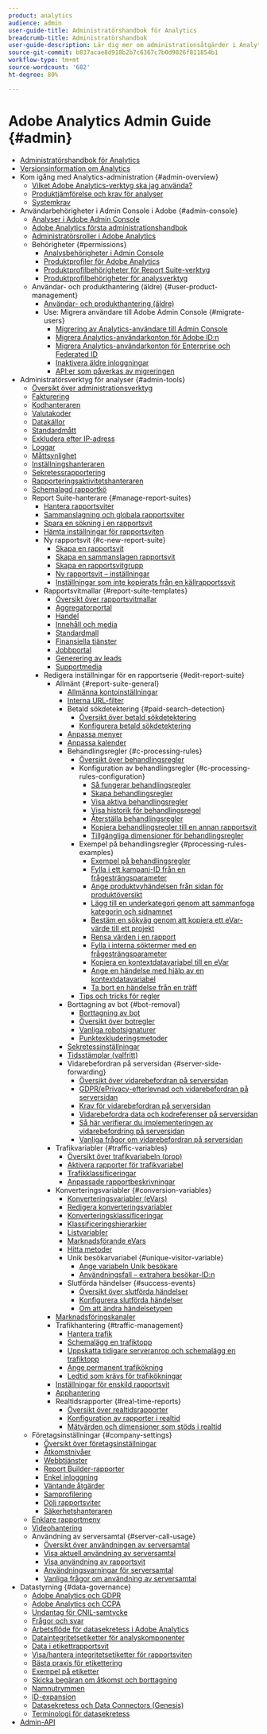 ```yaml
---
product: analytics
audience: admin
user-guide-title: Administratörshandbok för Analytics
breadcrumb-title: Administratörshandbok
user-guide-description: Lär dig mer om administrationsåtgärder i Analytics, som att hantera användare och produkter i Experience Cloud Admin Console, konfigurera rapportsviter med mera.
source-git-commit: b837acae8d918b2b7c6367c7b0d9826f811854b1
workflow-type: tm+mt
source-wordcount: '682'
ht-degree: 80%

---
```



# Adobe Analytics Admin Guide {#admin}

+ [Administratörshandbok för Analytics](home.md)
+ [Versionsinformation om Analytics](https://experienceleague.adobe.com/docs/analytics/release-notes/latest.html)
+ Kom igång med Analytics-administration {#admin-overview}
   + [Vilket Adobe Analytics-verktyg ska jag använda?](get-started/which-analytics-tool.md)
   + [Produktjämförelse och krav för analyser](get-started/analytics-product-comparison.md)
   + [Systemkrav](get-started/sys-reqs.md)
+ Användarbehörigheter i Admin Console i Adobe {#admin-console}
   + [Analyser i Adobe Admin Console](admin-console/home.md)
   + [Adobe Analytics första administrationshandbok](admin-console/first-admin-guide.md)
   + [Administratörsroller i Adobe Analytics](admin-console/admin-roles-in-analytics.md)
   + Behörigheter {#permissions}
      + [Analysbehörigheter i Admin Console](admin-console/permissions/summary-tables.md)
      + [Produktprofiler för Adobe Analytics](admin-console/permissions/product-profile.md)
      + [Produktprofilbehörigheter för Report Suite-verktyg](admin-console/permissions/report-suite-tools.md)
      + [Produktprofilbehörigheter för analysverktyg](admin-console/permissions/analytics-tools.md)
   + Användar- och produkthantering (äldre) {#user-product-management}
      + [Användar- och produkthantering (äldre)](admin-console/user-management2/user-management.md)
      + Use: Migrera användare till Adobe Admin Console {#migrate-users}
         + [Migrering av Analytics-användare till Admin Console](admin-console/user-management2/user-migration/c-migration-tool.md)
         + [Migrera Analytics-användarkonton för Adobe ID:n](admin-console/user-management2/user-migration/t-migrate-users.md)
         + [Migrera Analytics-användarkonton för Enterprise och Federated ID](admin-console/user-management2/user-migration/migrate-enterprise.md)
         + [Inaktivera äldre inloggningar](admin-console/user-management2/user-migration/t-disable-legacy-login.md)
         + [API:er som påverkas av migreringen](admin-console/user-management2/user-migration/developer.md)
+ Administratörsverktyg för analyser {#admin-tools}
   + [Översikt över administrationsverktyg](admin/c-admin-tools.md)
   + [Fakturering](admin/billing-admin.md)
   + [Kodhanteraren](admin/code-manager-admin.md)
   + [Valutakoder](admin/currency.md)
   + [Datakällor](admin/data-sources.md)
   + [Standardmått](admin/default-metrics.md)
   + [Exkludera efter IP-adress](admin/exclude-ip.md)
   + [Loggar](admin/logs.md)
   + [Måttsynlighet](admin/metric-visibility.md)
   + [Inställningshanteraren](admin/preferences-manager.md)
   + [Sekretessrapportering](admin/privacy-reporting.md)
   + [Rapporteringsaktivitetshanteraren](admin/reporting-activity.md)
   + [Schemalagd rapportkö](admin/scheduled-reports-admin.md)
   + Report Suite-hanterare {#manage-report-suites}
      + [Hantera rapportsviter](admin/c-manage-report-suites/report-suites-admin.md)
      + [Sammanslagning och globala rapportsviter](admin/c-manage-report-suites/rollup-report-suite.md)
      + [Spara en sökning i en rapportsvit](admin/c-manage-report-suites/t-report-suite-saved-search.md)
      + [Hämta inställningar för rapportsviten](admin/c-manage-report-suites/t-download-rs-settings.md)
      + Ny rapportsvit {#c-new-report-suite}
         + [Skapa en rapportsvit](admin/c-manage-report-suites/c-new-report-suite/t-create-a-report-suite.md)
         + [Skapa en sammanslagen rapportsvit](admin/c-manage-report-suites/c-new-report-suite/t-rollups.md)
         + [Skapa en rapportsvitgrupp](admin/c-manage-report-suites/c-new-report-suite/t-create-rs-group.md)
         + [Ny rapportsvit – inställningar](admin/c-manage-report-suites/c-new-report-suite/new-report-suite.md)
         + [Inställningar som inte kopierats från en källrapportssvit](admin/c-manage-report-suites/c-new-report-suite/settings-not-copied-from-rs.md)
      + Rapportsvitmallar {#report-suite-templates}
         + [Översikt över rapportsvitmallar](admin/c-manage-report-suites/c-report-suite-templates/report-suite-templates.md)
         + [Aggregatorportal](admin/c-manage-report-suites/c-report-suite-templates/aggregator-portal.md)
         + [Handel](admin/c-manage-report-suites/c-report-suite-templates/commerce-admin.md)
         + [Innehåll och media](admin/c-manage-report-suites/c-report-suite-templates/content-media.md)
         + [Standardmall](admin/c-manage-report-suites/c-report-suite-templates/default-rs-template.md)
         + [Finansiella tjänster](admin/c-manage-report-suites/c-report-suite-templates/financial-services.md)
         + [Jobbportal](admin/c-manage-report-suites/c-report-suite-templates/job-portal.md)
         + [Generering av leads](admin/c-manage-report-suites/c-report-suite-templates/lead-generation.md)
         + [Supportmedia](admin/c-manage-report-suites/c-report-suite-templates/support-media.md)
      + Redigera inställningar för en rapportserie {#edit-report-suite}
         + Allmänt {#report-suite-general}
            + [Allmänna kontoinställningar](admin/c-manage-report-suites/c-edit-report-suites/general/general-acct-settings-admin.md)
            + [Interna URL-filter](admin/c-manage-report-suites/c-edit-report-suites/general/internal-url-filter-admin.md)
            + Betald sökdetektering {#paid-search-detection}
               + [Översikt över betald sökdetektering](admin/c-manage-report-suites/c-edit-report-suites/general/paid-search-detection/paid-search-detection.md)
               + [Konfigurera betald sökdetektering](admin/c-manage-report-suites/c-edit-report-suites/general/paid-search-detection/t-paid-search-detection.md)
            + [Anpassa menyer](admin/c-manage-report-suites/c-edit-report-suites/general/customize-menus.md)
            + [Anpassa kalender](admin/c-manage-report-suites/c-edit-report-suites/general/custom-calendar.md)
            + Behandlingsregler {#c-processing-rules}
               + [Översikt över behandlingsregler](admin/c-manage-report-suites/c-edit-report-suites/general/c-processing-rules/processing-rules.md)
               + Konfiguration av behandlingsregler {#c-processing-rules-configuration}
                  + [Så fungerar behandlingsregler](admin/c-manage-report-suites/c-edit-report-suites/general/c-processing-rules/c-processing-rules-configuration/processing-rules-about.md)
                  + [Skapa behandlingsregler](admin/c-manage-report-suites/c-edit-report-suites/general/c-processing-rules/c-processing-rules-configuration/t-processing-rules.md)
                  + [Visa aktiva behandlingsregler](admin/c-manage-report-suites/c-edit-report-suites/general/c-processing-rules/c-processing-rules-configuration/t-processing-rules-view.md)
                  + [Visa historik för behandlingsregel](admin/c-manage-report-suites/c-edit-report-suites/general/c-processing-rules/c-processing-rules-configuration/t-processing-rule-view-history.md)
                  + [Återställa behandlingsregler](admin/c-manage-report-suites/c-edit-report-suites/general/c-processing-rules/c-processing-rules-configuration/t-processing-rules-restore.md)
                  + [Kopiera behandlingsregler till en annan rapportsvit](admin/c-manage-report-suites/c-edit-report-suites/general/c-processing-rules/c-processing-rules-configuration/t-processing-rules-copy-to-rs.md)
                  + [Tillgängliga dimensioner för behandlingsregler](admin/c-manage-report-suites/c-edit-report-suites/general/c-processing-rules/processing-rule-dimensions.md)
               + Exempel på behandlingsregler {#processing-rules-examples}
                  + [Exempel på behandlingsregler](admin/c-manage-report-suites/c-edit-report-suites/general/c-processing-rules/processing-rules-examples/processing-rules-examples.md)
                  + [Fylla i ett kampanj-ID från en frågesträngsparameter](admin/c-manage-report-suites/c-edit-report-suites/general/c-processing-rules/processing-rules-examples/processing-rules-populate-campaign-id.md)
                  + [Ange produktvyhändelsen från sidan för produktöversikt](admin/c-manage-report-suites/c-edit-report-suites/general/c-processing-rules/processing-rules-examples/setting-the-product-view-event.md)
                  + [Lägg till en underkategori genom att sammanfoga kategorin och sidnamnet](admin/c-manage-report-suites/c-edit-report-suites/general/c-processing-rules/processing-rules-examples/subcategory-concatenating.md)
                  + [Bestäm en sökväg genom att kopiera ett eVar-värde till ett projekt](admin/c-manage-report-suites/c-edit-report-suites/general/c-processing-rules/processing-rules-examples/processing-rules-determining-path.md)
                  + [Rensa värden i en rapport](admin/c-manage-report-suites/c-edit-report-suites/general/c-processing-rules/processing-rules-examples/clean-up-values-in-a-report.md)
                  + [Fylla i interna söktermer med en frågesträngsparameter](admin/c-manage-report-suites/c-edit-report-suites/general/c-processing-rules/processing-rules-examples/processing-rules-populating-internal-search.md)
                  + [Kopiera en kontextdatavariabel till en eVar](admin/c-manage-report-suites/c-edit-report-suites/general/c-processing-rules/processing-rules-examples/processing-rules-copy-context-data.md)
                  + [Ange en händelse med hjälp av en kontextdatavariabel](admin/c-manage-report-suites/c-edit-report-suites/general/c-processing-rules/processing-rules-examples/processing-rules-copy-context-data-event.md)
                  + [Ta bort en händelse från en träff](admin/c-manage-report-suites/c-edit-report-suites/general/c-processing-rules/processing-rules-examples/processing-rules-remove-event.md)
               + [Tips och tricks för regler](admin/c-manage-report-suites/c-edit-report-suites/general/c-processing-rules/processing-rules-tips.md)
            + Borttagning av bot {#bot-removal}
               + [Borttagning av bot](admin/c-manage-report-suites/c-edit-report-suites/general/bot-removal/bot-removal.md)
               + [Översikt över botregler](admin/c-manage-report-suites/c-edit-report-suites/general/bot-removal/bot-rules.md)
               + [Vanliga robotsignaturer](admin/c-manage-report-suites/c-edit-report-suites/general/bot-removal/bot-signatures.md)
               + [Punktexkluderingsmetoder](admin/c-manage-report-suites/c-edit-report-suites/general/bot-removal/bot-exclusion-methods.md)
            + [Sekretessinställningar](admin/c-manage-report-suites/c-edit-report-suites/general/privacy-settings.md)
            + [Tidsstämplar (valfritt)](admin/c-manage-report-suites/c-edit-report-suites/general/timestamp-optional.md)
            + Vidarebefordran på serversidan {#server-side-forwarding}
               + [Översikt över vidarebefordran på serversidan](admin/c-manage-report-suites/c-edit-report-suites/general/c-server-side-forwarding/ssf.md)
               + [GDPR/ePrivacy-efterlevnad och vidarebefordran på serversidan](admin/c-manage-report-suites/c-edit-report-suites/general/c-server-side-forwarding/ssf-gdpr.md)
               + [Krav för vidarebefordran på serversidan](admin/c-manage-report-suites/c-edit-report-suites/general/c-server-side-forwarding/ssf-requirements.md)
               + [Vidarebefordra data och kodreferenser på serversidan](admin/c-manage-report-suites/c-edit-report-suites/general/c-server-side-forwarding/ssf-reference.md)
               + [Så här verifierar du implementeringen av vidarebefordring på serversidan](admin/c-manage-report-suites/c-edit-report-suites/general/c-server-side-forwarding/ssf-verify.md)
               + [Vanliga frågor om vidarebefordran på serversidan](admin/c-manage-report-suites/c-edit-report-suites/general/c-server-side-forwarding/ssf-faq.md)
         + Trafikvariabler {#traffic-variables}
            + [Översikt över trafikvariabeln (prop)](admin/c-manage-report-suites/c-edit-report-suites/c-traffic-variables/traffic-var.md)
            + [Aktivera rapporter för trafikvariabel](admin/c-manage-report-suites/c-edit-report-suites/c-traffic-variables/t-traffic-variable.md)
            + [Trafikklassificeringar](admin/c-manage-report-suites/c-edit-report-suites/c-traffic-variables/traffic-classifications.md)
            + [Anpassade rapportbeskrivningar](admin/c-manage-report-suites/c-edit-report-suites/c-traffic-variables/custom-desc-admin.md)
         + Konverteringsvariabler {#conversion-variables}
            + [Konverteringsvariabler (eVars)](admin/c-manage-report-suites/c-edit-report-suites/conversion-var-admin/conversion-var-admin.md)
            + [Redigera konverteringsvariabler](admin/c-manage-report-suites/c-edit-report-suites/conversion-var-admin/t-conversion-variables-admin.md)
            + [Konverteringsklassificeringar](admin/c-manage-report-suites/c-edit-report-suites/conversion-var-admin/conversion-classifications.md)
            + [Klassificeringshierarkier](admin/c-manage-report-suites/c-edit-report-suites/conversion-var-admin/classification-hierarchies.md)
            + [Listvariabler](admin/c-manage-report-suites/c-edit-report-suites/conversion-var-admin/list-var-admin.md)
            + [Marknadsförande eVars](admin/c-manage-report-suites/c-edit-report-suites/conversion-var-admin/merchandising-evars.md)
            + [Hitta metoder](admin/c-manage-report-suites/c-edit-report-suites/conversion-var-admin/finding-methods.md)
            + Unik besökarvariabel {#unique-visitor-variable}
               + [Ange variabeln Unik besökare](admin/c-manage-report-suites/c-edit-report-suites/conversion-var-admin/unique-visitor-variable-admin/t-unique-visitor-variable.md)
               + [Användningsfall – extrahera besökar-ID:n](admin/c-manage-report-suites/c-edit-report-suites/conversion-var-admin/unique-visitor-variable-admin/extract-visitorids-usecase.md)
            + Slutförda händelser {#success-events}
               + [Översikt över slutförda händelser](admin/c-manage-report-suites/c-edit-report-suites/conversion-var-admin/c-success-events/success-event.md)
               + [Konfigurera slutförda händelser](admin/c-manage-report-suites/c-edit-report-suites/conversion-var-admin/c-success-events/t-success-events.md)
               + [Om att ändra händelsetypen](admin/c-manage-report-suites/c-edit-report-suites/conversion-var-admin/c-success-events/event-type.md)
         + [Marknadsföringskanaler](admin/c-manage-report-suites/c-edit-report-suites/marketing-channels-admin.md)
         + Trafikhantering {#traffic-management}
            + [Hantera trafik](admin/c-manage-report-suites/c-edit-report-suites/c-traffic-management/traffic-management.md)
            + [Schemalägg en trafiktopp](admin/c-manage-report-suites/c-edit-report-suites/c-traffic-management/t-traffic-schedule-spike.md)
            + [Uppskatta tidigare serveranrop och schemalägg en trafiktopp](admin/c-manage-report-suites/c-edit-report-suites/c-traffic-management/traffic-spike-estimate-past-server-calls.md)
            + [Ange permanent trafikökning](admin/c-manage-report-suites/c-edit-report-suites/c-traffic-management/t-traffic-permanent.md)
            + [Ledtid som krävs för trafikökningar](admin/c-manage-report-suites/c-edit-report-suites/c-traffic-management/traffic-lead-time.md)
         + [Inställningar för enskild rapportsvit](admin/c-manage-report-suites/c-edit-report-suites/individual-rs-settings.md)
         + [Apphantering](admin/c-manage-report-suites/c-edit-report-suites/mobile-management.md)
         + Realtidsrapporter {#real-time-reports}
            + [Översikt över realtidsrapporter](admin/c-manage-report-suites/c-edit-report-suites/realtime/realtime.md)
            + [Konfiguration av rapporter i realtid](admin/c-manage-report-suites/c-edit-report-suites/realtime/t-realtime-admin.md)
            + [Mätvärden och dimensioner som stöds i realtid](admin/c-manage-report-suites/c-edit-report-suites/realtime/realtime-metrics.md)
   + Företagsinställningar {#company-settings}
      + [Översikt över företagsinställningar](admin/company/c-company-settings.md)
      + [Åtkomstnivåer](admin/company/feature-access-levels.md)
      + [Webbtjänster](admin/company/web-services-admin.md)
      + [Report Builder-rapporter](admin/company/report-builder-reports-admin.md)
      + [Enkel inloggning](admin/company/single-signon-admin.md)
      + [Väntande åtgärder](admin/company/pending-actions-admin.md)
      + [Samprofilering](admin/company/co-branding-admin.md)
      + [Dölj rapportsviter](admin/company/c-hide-report-suites.md)
      + [Säkerhetshanteraren](admin/company/security-manager.md)
   + [Enklare rapportmeny](admin/t-simplified-menu.md)
   + [Videohantering](admin/video-management.md)
   + Användning av serversamtal {#server-call-usage}
      + [Översikt över användningen av serversamtal](admin/c-server-call-usage/overage-overview.md)
      + [Visa aktuell användning av serversamtal](admin/c-server-call-usage/server-call-usage-dashboard.md)
      + [Visa användning av rapportsvit](admin/c-server-call-usage/report-suite-usage.md)
      + [Användningsvarningar för serversamtal](admin/c-server-call-usage/scu-alerts.md)
      + [Vanliga frågor om användning av serversamtal](admin/c-server-call-usage/overage-faq.md)
+ Datastyrning {#data-governance}
   + [Adobe Analytics och GDPR](c-data-governance/an-gdpr-overview.md)
   + [Adobe Analytics och CCPA](c-data-governance/an-ccpa-overview.md)
   + [Undantag för CNIL-samtycke](c-data-governance/cnil-consent-exemption.md)
   + [Frågor och svar](c-data-governance/gdpr-faq.md)
   + [Arbetsflöde för datasekretess i Adobe Analytics](c-data-governance/an-gdpr-workflow.md)
   + [Dataintegritetsetiketter för analyskomponenter](c-data-governance/gdpr-labels.md)
   + [Data i etikettrapportsvit](c-data-governance/gdpr-setup-reportsuite.md)
   + [Visa/hantera integritetsetiketter för rapportsviten](c-data-governance/gdpr-view-settings.md)
   + [Bästa praxis för etikettering](c-data-governance/gdpr-analytics-ids.md)
   + [Exempel på etiketter](c-data-governance/gdpr-labeling-example.md)
   + [Skicka begäran om åtkomst och borttagning](c-data-governance/gdpr-submit-access-delete.md)
   + [Namnutrymmen](c-data-governance/gdpr-namespaces.md)
   + [ID-expansion](c-data-governance/gdpr-id-expansion.md)
   + [Datasekretess och Data Connectors (Genesis)](c-data-governance/data-connectors-gdpr.md)
   + [Terminologi för datasekretess](c-data-governance/gdpr-terminology.md)
+ [Admin-API](c-admin-api/c-admin-api.md)
